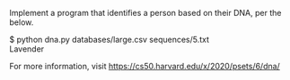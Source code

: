 Implement a program that identifies a person based on their DNA, per the below.

$ python dna.py databases/large.csv sequences/5.txt  
Lavender  

For more information, visit https://cs50.harvard.edu/x/2020/psets/6/dna/